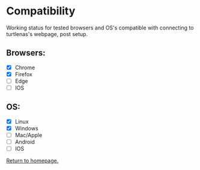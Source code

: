 # Compatibility

Working status for tested browsers and OS's compatible with connecting to turtlenas's webpage, post setup.

## Browsers:
- [x] Chrome
- [x] Firefox
- [ ] Edge
- [ ] IOS

## OS:
- [x] Linux
- [x] Windows
- [ ] Mac/Apple
- [ ] Android
- [ ] IOS

[Return to homepage.](https://github.com/allenc125789/TurtleNAS/blob/main/README.md#overview)

